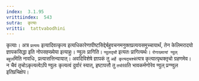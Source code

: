 ```yaml
---
index:  3.1.95
vrittiindex:  543
sutra:  कृत्याः
vritti:  tattvabodhini 
---
```


कृत्याः। अत्र `प्रत्ययः` इत्यादिवत्कृत्य इत्यधिकारेणापीष्टसिद्देर्बहुवचनमनुक्तप्रत्ययसमुच्चायार्थं, तेन केलिमरादयो ज्ञापकसिद्धा इति नोपसह्ख्येया इत्याहुः। ण्वुलः प्रागिति। `ण्वुलतृचौ` इत्यतः प्रागित्यर्थः। `रोगाख्यायां ण्वुल् बहुल`मिति नावधिः, प्रत्यासत्तिन्यायात्। अवदिविशेषे ज्ञापकं तु `अर्हे कृत्यतृचश्चे`त्यत्र कृत्यात्पृथक्तृचो ग्रहणमेव। न चैवं तृचोऽकृत्यत्वेऽपि ण्वुलः कृत्यत्वं दुर्वारं स्यात्, इष्टापत्तौ तु `तयोरेवे`ति भावकर्मणोरेव ण्वुल् प्रग्ण्वुल इतिप्रचिक्षेप।

